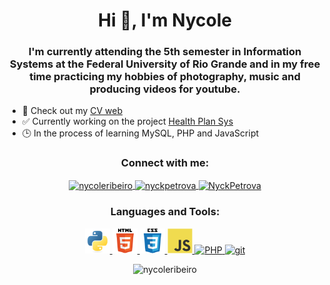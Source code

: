<h1 align="center">Hi 👋, I'm Nycole</h1>
<h3 align="center">I'm currently attending the 5th semester in Information Systems at the Federal University of Rio Grande and in my free time practicing my hobbies of photography, music and producing videos for youtube.</h3>

- 📝 Check out my [CV web](https://nycoleribeiro.github.io/CurriculoWeb/)
- ✅ Currently working on the project [Health Plan Sys](https://github.com/NycoleRibeiro/Sistema-de-plano-de-saude)
- 🕒 In the process of learning MySQL, PHP and JavaScript

<h3 align="center">Connect with me:</h3>
<p align="center">
  <a href="https://linkedin.com/in/nycoleribeiro" target="_blank">
    <img align="center" src="https://raw.githubusercontent.com/rahuldkjain/github-profile-readme-generator/master/src/images/icons/Social/linked-in-alt.svg" alt="nycoleribeiro"     height="30" width="40" />
  </a>
  <a href="https://instagram.com/nyckpetrova" target="_blank">
    <img align="center" src="https://raw.githubusercontent.com/rahuldkjain/github-profile-readme-generator/master/src/images/icons/Social/instagram.svg" alt="nyckpetrova" height="30" width="40" />
  </a>
  <a href="https://www.youtube.com/c/NyckPetrova" target="_blank">
    <img align="center" src="https://raw.githubusercontent.com/rahuldkjain/github-profile-readme-generator/master/src/images/icons/Social/youtube.svg" alt="NyckPetrova" height="30" width="40" />
  </a>
</p>

<h3 align="center">Languages and Tools:</h3>
<p align="center"> 
  <a href="https://www.python.org" target="_blank"> 
    <img src="https://raw.githubusercontent.com/devicons/devicon/master/icons/python/python-original.svg" alt="python" width="40" height="40"/> 
  </a> 
  <a href="https://www.w3.org/html/" target="_blank"> 
    <img src="https://raw.githubusercontent.com/devicons/devicon/master/icons/html5/html5-original-wordmark.svg" alt="html5" width="40" height="40"/> 
  </a> 
  <a href="https://www.w3schools.com/css/" target="_blank"> 
    <img src="https://raw.githubusercontent.com/devicons/devicon/master/icons/css3/css3-original-wordmark.svg" alt="css3" width="40" height="40"/> 
  </a> 
  <a href="https://developer.mozilla.org/en-US/docs/Web/JavaScript" target="_blank"> 
    <img src="https://raw.githubusercontent.com/devicons/devicon/master/icons/javascript/javascript-original.svg" alt="javascript" width="40" height="40"/> 
  </a> 
  <a href="https://www.php.net/" target="_blank"> 
    <img src="https://miro.medium.com/max/1184/1*JGkOiiDXtsuXgq4koo5uJw.png" alt="PHP" width="60" height="40"/> 
  </a> 
  <a href="https://git-scm.com/" target="_blank"> 
    <img src="https://www.vectorlogo.zone/logos/git-scm/git-scm-icon.svg" alt="git" width="40" height="40"/> 
  </a>   
</p>

<p align="center"><img src="https://github-readme-stats.vercel.app/api/top-langs?username=nycoleribeiro&show_icons=true&locale=en&layout=compact" alt="nycoleribeiro" /></p>



